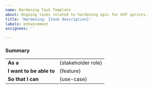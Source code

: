 ```yaml
---
name: Hardening Task Template
about: Ongoing tasks related to hardening epic for HIP sprints.
title: 'Hardening: {task description}'
labels: enhancement
assignees: ''

---
```


### Summary
<table>
  <tr>
    <td><b>As a</b></td>
    <td>{stakeholder role}</td>
  </tr>
  <tr>
    <td><b>I want to be able to</b></td>
    <td>
       {feature}
    </td>
  </tr>
  <tr>
    <td><b>So that I can</b></td>
    <td>{use-case}</td>
  </tr>
</table>
